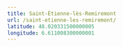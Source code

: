 ```yaml
---
title: Saint-Étienne-lès-Remiremont
url: /saint-etienne-les-remiremont/
latitude: 48.020331500000005
longitude: 6.611008300000001
---
```

